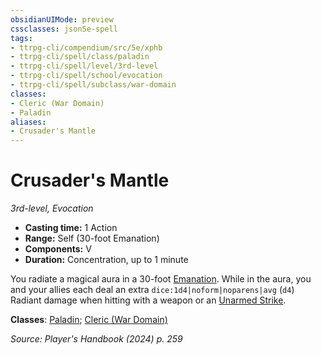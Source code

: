 ```yaml
---
obsidianUIMode: preview
cssclasses: json5e-spell
tags:
- ttrpg-cli/compendium/src/5e/xphb
- ttrpg-cli/spell/class/paladin
- ttrpg-cli/spell/level/3rd-level
- ttrpg-cli/spell/school/evocation
- ttrpg-cli/spell/subclass/war-domain
classes:
- Cleric (War Domain)
- Paladin
aliases:
- Crusader's Mantle
---
```

# Crusader's Mantle
*3rd-level, Evocation*  


- **Casting time:** 1 Action
- **Range:** Self (30-foot Emanation)
- **Components:** V
- **Duration:** Concentration, up to 1 minute

You radiate a magical aura in a 30-foot [Emanation](/3-Mechanics/CLI/variant-rules/emanation-area-of-effect-xphb.md). While in the aura, you and your allies each deal an extra `dice:1d4|noform|noparens|avg` (`d4`) Radiant damage when hitting with a weapon or an [Unarmed Strike](/3-Mechanics/CLI/variant-rules/unarmed-strike-xphb.md).

**Classes**: [Paladin](/3-Mechanics/CLI/lists/list-spells-classes-paladin.md); [Cleric (War Domain)](/3-Mechanics/CLI/lists/list-spells-classes-war-domain-xphb.md "subclass=XPHB;class=XPHB")

*Source: Player's Handbook (2024) p. 259*